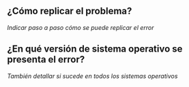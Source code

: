 ## ¿Cómo replicar el problema?
*Indicar paso a paso cómo se puede replicar el error*
## ¿En qué versión de sistema operativo se presenta el error?
*También detallar si sucede en todos los sistemas operativos*
